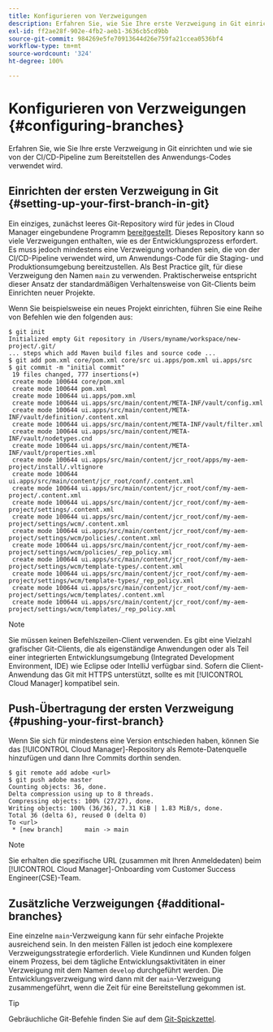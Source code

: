 ```yaml
---
title: Konfigurieren von Verzweigungen
description: Erfahren Sie, wie Sie Ihre erste Verzweigung in Git einrichten und wie sie von der CI/CD-Pipeline zum Bereitstellen des Anwendungs-Codes verwendet wird.
exl-id: ff2ae28f-902e-4fb2-aeb1-3636cb5cd9bb
source-git-commit: 984269e5fe70913644d26e759fa21ccea0536bf4
workflow-type: tm+mt
source-wordcount: '324'
ht-degree: 100%

---
```



# Konfigurieren von Verzweigungen {#configuring-branches}

Erfahren Sie, wie Sie Ihre erste Verzweigung in Git einrichten und wie sie von der CI/CD-Pipeline zum Bereitstellen des Anwendungs-Codes verwendet wird.

## Einrichten der ersten Verzweigung in Git {#setting-up-your-first-branch-in-git}

Ein einziges, zunächst leeres Git-Repository wird für jedes in Cloud Manager eingebundene Programm [bereitgestellt](/help/requirements/environment-provisioning.md). Dieses Repository kann so viele Verzweigungen enthalten, wie es der Entwicklungsprozess erfordert. Es muss jedoch mindestens eine Verzweigung vorhanden sein, die von der CI/CD-Pipeline verwendet wird, um Anwendungs-Code für die Staging- und Produktionsumgebung bereitzustellen. Als Best Practice gilt, für diese Verzweigung den Namen `main` zu verwenden. Praktischerweise entspricht dieser Ansatz der standardmäßigen Verhaltensweise von Git-Clients beim Einrichten neuer Projekte.

Wenn Sie beispielsweise ein neues Projekt einrichten, führen Sie eine Reihe von Befehlen wie den folgenden aus:

```shell
$ git init
Initialized empty Git repository in /Users/myname/workspace/new-project/.git/
... steps which add Maven build files and source code ...
$ git add pom.xml core/pom.xml core/src ui.apps/pom.xml ui.apps/src
$ git commit -m "initial commit"
 19 files changed, 777 insertions(+)
 create mode 100644 core/pom.xml
 create mode 100644 pom.xml
 create mode 100644 ui.apps/pom.xml
 create mode 100644 ui.apps/src/main/content/META-INF/vault/config.xml
 create mode 100644 ui.apps/src/main/content/META-INF/vault/definition/.content.xml
 create mode 100644 ui.apps/src/main/content/META-INF/vault/filter.xml
 create mode 100644 ui.apps/src/main/content/META-INF/vault/nodetypes.cnd
 create mode 100644 ui.apps/src/main/content/META-INF/vault/properties.xml
 create mode 100644 ui.apps/src/main/content/jcr_root/apps/my-aem-project/install/.vltignore
 create mode 100644 ui.apps/src/main/content/jcr_root/conf/.content.xml
 create mode 100644 ui.apps/src/main/content/jcr_root/conf/my-aem-project/.content.xml
 create mode 100644 ui.apps/src/main/content/jcr_root/conf/my-aem-project/settings/.content.xml
 create mode 100644 ui.apps/src/main/content/jcr_root/conf/my-aem-project/settings/wcm/.content.xml
 create mode 100644 ui.apps/src/main/content/jcr_root/conf/my-aem-project/settings/wcm/policies/.content.xml
 create mode 100644 ui.apps/src/main/content/jcr_root/conf/my-aem-project/settings/wcm/policies/_rep_policy.xml
 create mode 100644 ui.apps/src/main/content/jcr_root/conf/my-aem-project/settings/wcm/template-types/.content.xml
 create mode 100644 ui.apps/src/main/content/jcr_root/conf/my-aem-project/settings/wcm/template-types/_rep_policy.xml
 create mode 100644 ui.apps/src/main/content/jcr_root/conf/my-aem-project/settings/wcm/templates/.content.xml
 create mode 100644 ui.apps/src/main/content/jcr_root/conf/my-aem-project/settings/wcm/templates/_rep_policy.xml
```

>[!NOTE]
>
>Sie müssen keinen Befehlszeilen-Client verwenden. Es gibt eine Vielzahl grafischer Git-Clients, die als eigenständige Anwendungen oder als Teil einer integrierten Entwicklungsumgebung (Integrated Development Environment, IDE) wie Eclipse oder IntelliJ verfügbar sind. Sofern die Client-Anwendung das Git mit HTTPS unterstützt, sollte es mit [!UICONTROL Cloud Manager] kompatibel sein.

## Push-Übertragung der ersten Verzweigung {#pushing-your-first-branch}

Wenn Sie sich für mindestens eine Version entschieden haben, können Sie das [!UICONTROL Cloud Manager]-Repository als Remote-Datenquelle hinzufügen und dann Ihre Commits dorthin senden.

```shell
$ git remote add adobe <url>
$ git push adobe master
Counting objects: 36, done.
Delta compression using up to 8 threads.
Compressing objects: 100% (27/27), done.
Writing objects: 100% (36/36), 7.31 KiB | 1.83 MiB/s, done.
Total 36 (delta 6), reused 0 (delta 0)
To <url>
 * [new branch]      main -> main
```

>[!NOTE]
>
>Sie erhalten die spezifische URL (zusammen mit Ihren Anmeldedaten) beim [!UICONTROL Cloud Manager]-Onboarding vom Customer Success Engineer(CSE)-Team.

## Zusätzliche Verzweigungen {#additional-branches}

Eine einzelne `main`-Verzweigung kann für sehr einfache Projekte ausreichend sein. In den meisten Fällen ist jedoch eine komplexere Verzweigungsstrategie erforderlich. Viele Kundinnen und Kunden folgen einem Prozess, bei dem tägliche Entwicklungsaktivitäten in einer Verzweigung mit dem Namen `develop` durchgeführt werden. Die Entwicklungsverzweigung wird dann mit der `main`-Verzweigung zusammengeführt, wenn die Zeit für eine Bereitstellung gekommen ist.

>[!TIP]
>
>Gebräuchliche Git-Befehle finden Sie auf dem [Git-Spickzettel](https://training.github.com/downloads/github-git-cheat-sheet).
